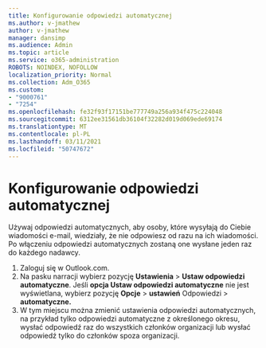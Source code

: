 ```yaml
---
title: Konfigurowanie odpowiedzi automatycznej
ms.author: v-jmathew
author: v-jmathew
manager: dansimp
ms.audience: Admin
ms.topic: article
ms.service: o365-administration
ROBOTS: NOINDEX, NOFOLLOW
localization_priority: Normal
ms.collection: Adm_O365
ms.custom:
- "9000761"
- "7254"
ms.openlocfilehash: fe32f93f17151be777749a256a934f475c224048
ms.sourcegitcommit: 6312ee31561db36104f32282d019d069ede69174
ms.translationtype: MT
ms.contentlocale: pl-PL
ms.lasthandoff: 03/11/2021
ms.locfileid: "50747672"
---
```

# <a name="set-up-an-automatic-reply"></a>Konfigurowanie odpowiedzi automatycznej

Używaj odpowiedzi automatycznych, aby osoby, które wysyłają do Ciebie wiadomości e-mail, wiedziały, że nie odpowiesz od razu na ich wiadomości. Po włączeniu odpowiedzi automatycznych zostaną one wysłane jeden raz do każdego nadawcy.

1. Zaloguj się w Outlook.com.
2. Na pasku narracji wybierz pozycję **Ustawienia**  >  **Ustaw odpowiedzi automatyczne**. Jeśli **opcja Ustaw odpowiedzi automatyczne** nie jest wyświetlana, wybierz pozycję **Opcje**  >  **ustawień** Odpowiedzi  >  **automatyczne.**
3. W tym miejscu można zmienić ustawienia odpowiedzi automatycznych, na przykład tylko odpowiedzi automatyczne z określonego okresu, wysłać odpowiedź raz do wszystkich członków organizacji lub wysłać odpowiedź tylko do członków spoza organizacji.
